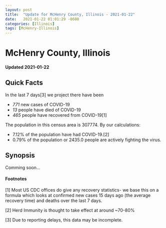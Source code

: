 ```yaml
---
layout: post
title:  "Update for McHenry County, Illinois - 2021-01-22"
date:   2021-01-22 01:01:29 -0600
categories: [Illinois]
tags: [McHenry-Illinois]
---
```


# McHenry County, Illinois
#### Updated 2021-01-22

## Quick Facts

In the last 7 days[3] we project there have been
- *771* new cases of COVID-19
- *13* people have died of COVID-19
- *465* people have recovered from COVID-19[1]

The population in this census area is 307774. By our calculations:
- 7.12% of the population have had COVID-19.[2]
- 0.79% of the population or 2435.0 people are actively fighting the virus.

## Synopsis

Comming soon...


#### Footnotes

[1] Most US CDC offices do give any recovery statistics- we base this on a formula which looks at confirmed new cases
15 days ago (the average recovery time) and deaths over the last 7 days.

[2] Herd Immunity is thought to take effect at around ~70-80%

[3] Due to reporting delays, this data may be incomplete.
 
    